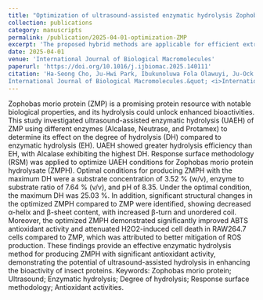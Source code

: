 ```yaml
---
title: "Optimization of ultrasound-assisted enzymatic hydrolysis Zophobas morio protein and its protective effects against H2O2-induced oxidative stress in RAW264.7 cells"
collection: publications
category: manuscripts
permalink: /publication/2025-04-01-optimization-ZMP
excerpt: 'The proposed hybrid methods are applicable for efficient extraction of Zophobas morio protein with improved biological activities.'
date: 2025-04-01
venue: 'International Journal of Biological Macromolecules'
paperurl: 'https://doi.org/10.1016/j.ijbiomac.2025.140111'
citation: 'Ha-Seong Cho, Ju-Hwi Park, Ibukunoluwa Fola Olawuyi, Ju-Ock Nam, Won-Young Lee. (2025). &quot; Optimization of ultrasound-assisted enzymatic hydrolysis Zophobas morio protein and its protective effects against H2O2-induced oxidative stress in RAW264.7 cells,
International Journal of Biological Macromolecules.&quot; <i>International Journal of Biological Macromolecules</i>. 298.'
---
```


Zophobas morio protein (ZMP) is a promising protein resource with notable biological properties, and its hydrolysis could unlock enhanced bioactivities. This study investigated ultrasound-assisted enzymatic hydrolysis (UAEH) of ZMP using different enzymes (Alcalase, Neutrase, and Protamex) to determine its effect on the degree of hydrolysis (DH) compared to enzymatic hydrolysis (EH). UAEH showed greater hydrolysis efficiency than EH, with Alcalase exhibiting the highest DH. Response surface methodology (RSM) was applied to optimize UAEH conditions for Zophobas morio protein hydrolysate (ZMPH). Optimal conditions for producing ZMPH with the maximum DH were a substrate concentration of 3.52 % (w/v), enzyme to substrate ratio of 7.64 % (v/v), and pH of 8.35. Under the optimal condition, the maximum DH was 25.03 %. In addition, significant structural changes in the optimized ZMPH compared to ZMP were identified, showing decreased α-helix and β-sheet content, with increased β-turn and unordered coil. Moreover, the optimized ZMPH demonstrated significantly improved ABTS antioxidant activity and attenuated H2O2-induced cell death in RAW264.7 cells compared to ZMP, which was attributed to better mitigation of ROS production. These findings provide an effective enzymatic hydrolysis method for producing ZMPH with significant antioxidant activity, demonstrating the potential of ultrasound-assisted hydrolysis in enhancing the bioactivity of insect proteins.
Keywords: Zophobas morio protein; Ultrasound; Enzymatic hydrolysis; Degree of hydrolysis; Response surface methodology; Antioxidant activities.
